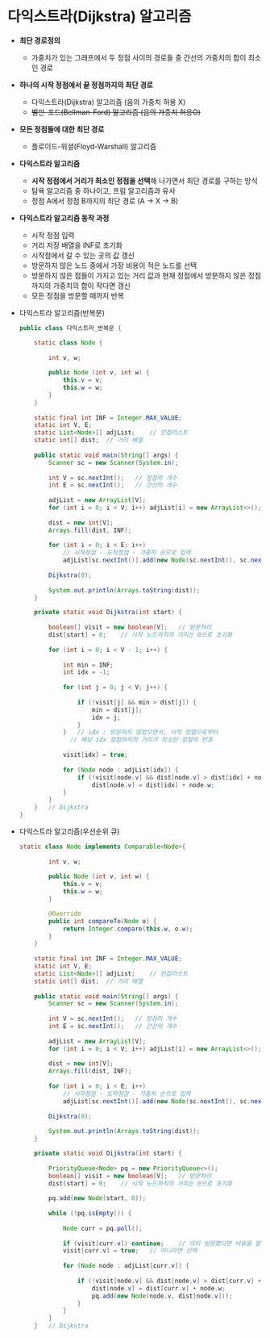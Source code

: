 # 다익스트라(Dijkstra) 알고리즘

- **최단 경로정의**
    - 가중치가 있는 그래프에서 두 정점 사이의 경로들 중 간선의 가중치의 합이 최소인 경로

- **하나의 시작 정점에서 끝 정점까지의 최단 경로**
    - 다익스트라(Dijkstra) 알고리즘 (음의 가중치 허용 X)
    - ~~벨만-포드(Bellman-Ford) 알고리즘 (음의 가중치 허용O)~~

- **모든 정점들에 대한 최단 경로**
    - 플로이드-워셜(Floyd-Warshall) 알고리즘

- **다익스트라 알고리즘**
    - **시작 정점에서 거리가 최소인 정점을 선택**해 나가면서 최단 경로를 구하는 방식
    - 탐욕 알고리즘 중 하나이고, 프림 알고리즘과 유사
    - 정점 A에서 정점 B까지의 최단 경로 (A → X → B)

- **다익스트라 알고리즘 동작 과정**
    - 시작 정점 입력
    - 거리 저장 배열을 INF로 초기화
    - 시작점에서 갈 수 있는 곳의 값 갱신
    - 방문하지 않은 노드 중에서 가장 비용이 적은 노드를 선택
    - 방문하지 않은 점들이 가지고 있는 거리 값과 현재 정점에서 방문하지 않은 
    정점까지의 가중치의 합이 작다면 갱신
    - 모든 정점을 방문할 때까지 반복

- 다익스트라 알고리즘(반복문)
    
    ```java
    public class 다익스트라_반복문 {
    
    	static class Node {
    		
    		int v, w;
    		
    		public Node (int v, int w) {
    			this.v = v;
    			this.w = w;
    		}
    	}
    	
    	static final int INF = Integer.MAX_VALUE;
    	static int V, E;
    	static List<Node>[] adjList;	// 인접리스트
    	static int[] dist;	// 거리 배열
    	
    	public static void main(String[] args) {
    		Scanner sc = new Scanner(System.in);
    		
    		int V = sc.nextInt();	// 정점의 개수
    		int E = sc.nextInt();	// 간선의 개수
    		
    		adjList = new ArrayList[V];
    		for (int i = 0; i < V; i++) adjList[i] = new ArrayList<>();
    		
    		dist = new int[V];
    		Arrays.fill(dist, INF);
    		
    		for (int i = 0; i < E; i++) 
    			// 시작정점 - 도착정점 - 가중치 순으로 입력
    			adjList[sc.nextInt()].add(new Node(sc.nextInt(), sc.nextInt()));
    		
    		Dijkstra(0);
    		
    		System.out.println(Arrays.toString(dist));
    	}
    
    	private static void Dijkstra(int start) {
    		
    		boolean[] visit = new boolean[V];	// 방문처리
    		dist[start] = 0;	// 시작 노드까지의 거리는 0으로 초기화
    		
    		for (int i = 0; i < V - 1; i++) {
    			
    			int min = INF;
    			int idx = -1;
    			
    			for (int j = 0; j < V; j++) {
    				
    				if (!visit[j] && min > dist[j]) {
    					min = dist[j];
    					idx = j;
    				}
    			}	// idx : 방문하지 않았으면서, 시작 정점으로부터 
    			  // 해당 idx 정점까지의 거리가 최소인 정점의 번호 
    			
    			visit[idx] = true;
    			
    			for (Node node : adjList[idx]) {				
    				if (!visit[node.v] && dist[node.v] > dist[idx] + node.w) 
    					dist[node.v] = dist[idx] + node.w;
    			}
    		}		
    	}	// Dijkstra
    }
    ```
    
- 다익스트라 알고리즘(우선순위 큐)
    
    ```java
    static class Node implements Comparable<Node>{
    		
    		int v, w;
    		
    		public Node (int v, int w) {
    			this.v = v;
    			this.w = w;
    		}
    
    		@Override
    		public int compareTo(Node o) {
    			return Integer.compare(this.w, o.w);
    		}
    	}
    	
    	static final int INF = Integer.MAX_VALUE;
    	static int V, E;
    	static List<Node>[] adjList;	// 인접리스트
    	static int[] dist;	// 거리 배열
    	
    	public static void main(String[] args) {
    		Scanner sc = new Scanner(System.in);
    		
    		int V = sc.nextInt();	// 정점의 개수
    		int E = sc.nextInt();	// 간선의 개수
    		
    		adjList = new ArrayList[V];
    		for (int i = 0; i < V; i++) adjList[i] = new ArrayList<>();
    		
    		dist = new int[V];
    		Arrays.fill(dist, INF);
    		
    		for (int i = 0; i < E; i++) 
    			// 시작정점 - 도착정점 - 가중치 순으로 입력
    			adjList[sc.nextInt()].add(new Node(sc.nextInt(), sc.nextInt()));
    		
    		Dijkstra(0);
    		
    		System.out.println(Arrays.toString(dist));
    	}
    
    	private static void Dijkstra(int start) {
    		
    		PriorityQueue<Node> pq = new PriorityQueue<>();		
    		boolean[] visit = new boolean[V];	// 방문처리
    		dist[start] = 0;	// 시작 노드까지의 거리는 0으로 초기화
    		
    		pq.add(new Node(start, 0));
    		
    		while (!pq.isEmpty()) {
    			
    			Node curr = pq.poll();
    			
    			if (visit[curr.v]) continue;	// 이미 방문했다면 비용을 알고 있다는 뜻
    			visit[curr.v] = true;	// 아니라면 선택
    			
    			for (Node node : adjList[curr.v]) {
    				
    				if (!visit[node.v] && dist[node.v] > dist[curr.v] + node.w) {
    					dist[node.v] = dist[curr.v] + node.w;
    					pq.add(new Node(node.v, dist[node.v]));
    				}
    			} 
    		}
    	}	// Dijkstra
    ```